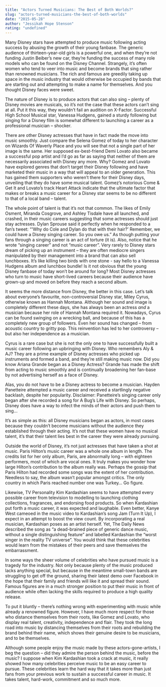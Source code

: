 ```yaml
---
title: "Actors Turned Musicians: The Best of Both Worlds?"
slug: "actors-turned-musicians-the-best-of-both-worlds"
date: "2015-05-28"
author: "Jessikah Hope Stenson"
rating: "undefined"
---
```


Many Disney stars have attempted to produce music following acting success by abusing the growth of their young fanbase. The generic audience of thirteen-year-old girls is a powerful one, and when they’re not funding Justin Beiber’s new car, they’re funding the success of many role models who can be found on the Disney Channel. Strangely, it’s often women who tend to veer into music and become brands that sing rather than renowned musicians. The rich and famous are greedily taking up space in the music industry that would otherwise be occupied by bands that are starting out and attempting to make a name for themselves. And you thought Disney faces were sweet.

The nature of Disney is to produce actors that can also sing – plenty of Disney movies are musicals, so it’s not the case that these actors can’t sing at all. Put it this way, they wouldn’t fail an audition on X-Factor. Successful High School Musical star, Vanessa Hudgens, gained a sturdy following but singing for a Disney film is somewhat different to launching a career as a professional musician – shocker.

There are other Disney actresses that have in fact made the move into music smoothly. Just compare the Selena Gomez of today to her character on Wizards Of Waverly Place and you will see that not a single part of her image is the same. Her supposed ex-best-friend Demi Lovato also became a successful pop artist and I’d go as far as saying that neither of them are necessarily associated with Disney any more. Why? Gomez and Lovato have explored genres that don’t target their Disney following and have marketed their music in a way that will appeal to an older generation. This has gained them supporters who weren’t there for their Disney days, unveiling that they do have some musical talent. Gomez’s notorious Come & Get It and Lovato’s track Heart Attack indicate that the ultimate factor that makes or breaks a music career for a Disney star seems to be no different to that of a local band – talent.

The whole point of talent is that it’s not that common. The likes of Emily Osment, Miranda Cosgrove, and Ashley Tisdale have all launched, and crashed, in their music careers suggesting that some actresses should just stay actresses. Dylan Sprouse said it perfectly when he responded to a fan’s tweet: “‘Why do Cole and Dylan do that with their hair?’ Remember, we could have a Disney singing career. So you owe us.” As though putting your fans through a singing career is an act of torture (it is). Also, notice that he wrote “singing career” and not “music career”. Very rarely to Disney stars dream of picking up an instrument – they are often mediocre singers manipulated by their management into a brand that can also sell lunchboxes. It’s like killing two birds with one stone - say hello to a Vanessa Hudgens album and lunchbox bundle! Is it not obvious that the young Disney fanbase of today won’t be around for long? Most Disney actresses who turn to music have short-lived careers because their audience have grown-up and moved on before they reach a second album.

It seems the more distance from Disney, the better in this case. Let’s talk about everyone’s favourite, non-controversial Disney star, Miley Cyrus, otherwise known as Hannah Montana. Although her sound and image is completely different these days, she has always been an actress _and_ a musician because her role of Hannah Montana required it. Nowadays, Cyrus can be found swinging on a wrecking ball, and because of this has a completely new group of followers. Even her sound has changed – from acoustic country to gritty pop. This reinvention has led to her controversy – but also her independence as a musician.

Cyrus is a rare case but she is not the only one to have successfully built a music career following an upbringing with Disney. Who remembers Aly & AJ? They are a prime example of Disney actresses who picked up instruments and formed a band, and they’re still making music now. Did you know Ariana Grande began as a Disney Actress? Grande has made the shift from acting to music smoothly and is continually broadening her fan-base by not advertising herself as a face of Disney.

Alas, you do not have to be a Disney actress to become a musician. Hayden Panetteire attempted a music career and received a startlingly negative backlash, despite her popularity. Disclaimer: Panetteire’s singing career only began after she recorded a song for A Bug’s Life with Disney. So perhaps, Disney does have a way to infect the minds of their actors and push them to sing…

It’s as simple as this: all Disney musicians began as actors, in most cases because they couldn’t become musicians without the audience they established through their acting. It’s not that these women have no musical talent, it’s that their talent lies best in the career they were already pursuing.

Outside the world of Disney, it’s not just actresses that have taken a shot at music. Paris Hilton’s music career was a whole one album in length. The credits list for her only album, Paris, are abnormally long – with eighteen performers, most of which are vocal ones. It truly makes you wonder how large Hilton’s contribution to the album really was. Perhaps the gossip that Paris Hilton had recorded some songs was the extent of her contribution. Needless to say, the album wasn’t popular amongst critics. The only country in which Paris reached number one was Turkey… Go figure.

Likewise, TV Personality Kim Kardashian seems to have attempted every possible career from television to modelling to launching clothing collections, fragrances, and endorsing food products. So when Kardashian put forth a music career, it was expected and laughable. Even better, Kanye West cameoed in the music video to Kardashian’s song Jam (Turn It Up), I expect in an attempt to boost the view count. By incorporating a real musician, Kardashian poses as an artist herself. Yet, The Daily News described the song as “a dead-brained piece of generic dance music, without a single distinguishing feature” and labelled Kardashian the “worst singer in the reality TV universe”. You would think that these celebrities would learn from the mistakes of their peers and save themselves the embarrassment.

In some ways the sheer volume of celebrities who have pursued music is a tragedy for the industry. Not only because plenty of the music produced lacks anything special, but because in the meantime small-town bands are struggling to get off the ground, sharing their latest demo over Facebook in the hope that their family and friends will like it and spread their sound. Famous figures are in a much stronger position to put their music in front of audience while often lacking the skills required to produce a high quality release.

To put it bluntly – there’s nothing wrong with experimenting with music while already a renowned figure. However, I have much more respect for those who distance themselves from their roots, like Gomez and Lovato, who display real talent, creativity, independence and flair. They took the long road into music by distancing themselves from their roots and rebuilding the brand behind their name, which shows their genuine desire to be musicians, and to be themselves.

Although some people enjoy the music made by these actors-gone-artists, I beg the question – did they admire the person behind the music, before the music? I suppose when Kim Kardashian took a crack at music, it really showed how many celebrities perceive music to be an easy career to pursue. These celebrities learn the hard way that it takes more than just fans from your previous work to sustain a successful career in music. It takes talent, hard-work, commitment and so much more.
